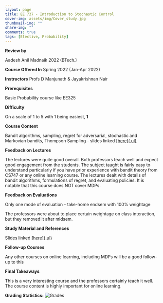 ```yaml
---
layout: page
title: EE 737 - Introduction to Stochastic Control
cover-img: assets/img/Cover_study.jpg
thumbnail-img: ""
share-img: ""
comments: true
tags: [Elective, Probability]
---
```


**Review by**

Aadesh Anil Madnaik 2022 (BTech.)

**Course Offered In** 
Spring 2022 (Jan-Apr 2022)

**Instructors**
Profs D Manjunath & Jayakrishnan Nair

**Prerequisites**

Basic Probability course like EE325

**Difficulty**

On a scale of 1 to 5 with 1 being easiest, **1**

**Course Content**

Bandit algorithms, sampling, regret for adversarial, stochastic and Markovian bandits, Thompson Sampling - slides linked [[here]{.ul}](https://drive.google.com/drive/folders/15D0JQRPlzu04DQwFFn6BpWrswi6K2gRi?usp=sharing)

**Feedback on Lectures**

The lectures were quite good overall. Both professors teach well and
expect good engagement from the students. The subject taught is fairly
easy to understand particularly if you have prior experience with bandit
theory from CS747 or any online learning course. The lectures dealt with
details of bandit algorithms, formulations of regret, and evaluating
policies. It is notable that this course does NOT cover MDPs.

**Feedback on Evaluations**

Only one mode of evaluation - take-home endsem with 100% weightage

The professors were about to place certain weightage on class
interaction, but they removed it after midsem.

**Study Material and References**

Slides linked [[here]{.ul}](https://drive.google.com/drive/folders/15D0JQRPlzu04DQwFFn6BpWrswi6K2gRi?usp=sharing)

**Follow-up Courses**

Any other courses on online learning, including MDPs will be a good
follow-up to this

**Final Takeaways**

This is a very interesting course and the professors certainly teach it
well. The course content is highly important for online learning.


**Grading Statistics:**
![Grades](EE737_2021_grades.png)

